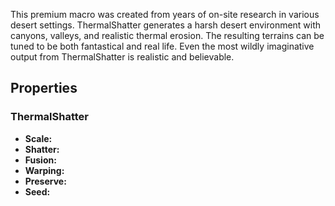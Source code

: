 This premium macro was created from years of on-site research in various desert settings. ThermalShatter generates a harsh desert environment with canyons, valleys, and realistic thermal erosion. The resulting terrains can be tuned to be both fantastical and real life. Even the most wildly imaginative output from ThermalShatter is realistic and believable.

## Properties

### ThermalShatter

- **Scale:**
- **Shatter:**
- **Fusion:**
- **Warping:**
- **Preserve:**
- **Seed:**